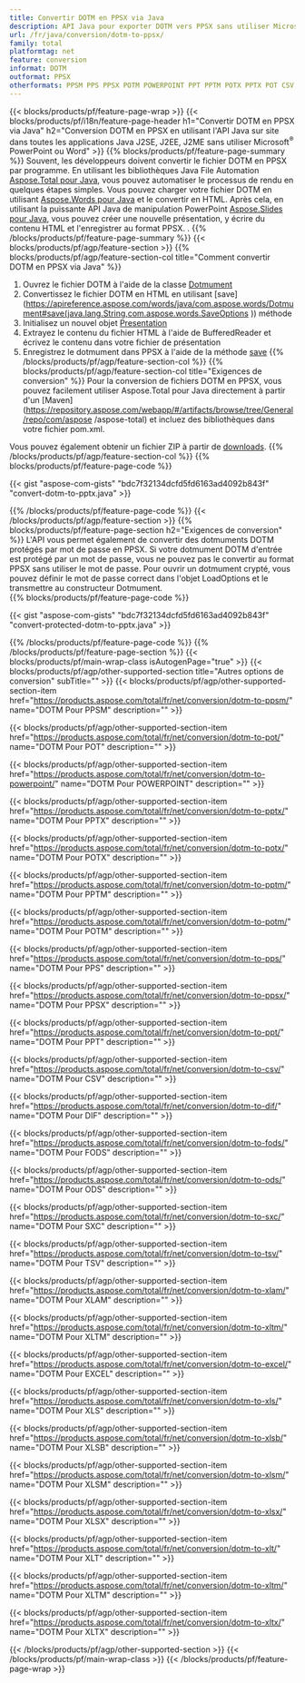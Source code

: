 ```yaml
---
title: Convertir DOTM en PPSX via Java
description: API Java pour exporter DOTM vers PPSX sans utiliser Microsoft Word ou PowerPoint
url: /fr/java/conversion/dotm-to-ppsx/
family: total
platformtag: net
feature: conversion
informat: DOTM
outformat: PPSX
otherformats: PPSM PPS PPSX POTM POWERPOINT PPT PPTM POTX PPTX POT CSV DIF FODS ODS SXC TSV XLAM XLTM EXCEL XLS XLSB XLSM XLSX XLT XLTM XLTX
---
```

{{< blocks/products/pf/feature-page-wrap >}}
{{< blocks/products/pf/i18n/feature-page-header h1="Convertir DOTM en PPSX via Java" h2="Conversion DOTM en PPSX en utilisant l'API Java sur site dans toutes les applications Java J2SE, J2EE, J2ME sans utiliser Microsoft<sup>&reg;</sup> PowerPoint ou Word" >}}
{{% blocks/products/pf/feature-page-summary %}}
Souvent, les développeurs doivent convertir le fichier DOTM en PPSX par programme. En utilisant les bibliothèques Java File Automation [Aspose.Total pour Java](https://products.aspose.com/total/java/), vous pouvez automatiser le processus de rendu en quelques étapes simples. Vous pouvez charger votre fichier DOTM en utilisant [Aspose.Words pour Java](https://products.aspose.com/words/java/) et le convertir en HTML. Après cela, en utilisant la puissante API Java de manipulation PowerPoint [Aspose.Slides pour Java](https://products.aspose.com/slides/java/), vous pouvez créer une nouvelle présentation, y écrire du contenu HTML et l'enregistrer au format PPSX. .
{{% /blocks/products/pf/feature-page-summary  %}}
{{< blocks/products/pf/agp/feature-section >}}
{{% blocks/products/pf/agp/feature-section-col title="Comment convertir DOTM en PPSX via Java" %}}
1. Ouvrez le fichier DOTM à l'aide de la classe [Dotmument](https://apireference.aspose.com/words/java/com.aspose.words/Dotmument)
2. Convertissez le fichier DOTM en HTML en utilisant [save](https://apireference.aspose.com/words/java/com.aspose.words/Dotmument#save(java.lang.String,com.aspose.words.SaveOptions )) méthode
3. Initialisez un nouvel objet [Presentation](https://apireference.aspose.com/slides/java/com.aspose.slides/Presentation)
5. Extrayez le contenu du fichier HTML à l'aide de BufferedReader et écrivez le contenu dans votre fichier de présentation
6. Enregistrez le dotmument dans PPSX à l'aide de la méthode [save](https://apireference.aspose.com/slides/java/com.aspose.slides/Presentation#save-java.io.OutputStream-int-)
{{% /blocks/products/pf/agp/feature-section-col %}}
{{% blocks/products/pf/agp/feature-section-col title="Exigences de conversion" %}}
Pour la conversion de fichiers DOTM en PPSX, vous pouvez facilement utiliser Aspose.Total pour Java directement à partir d'un [Maven](https://repository.aspose.com/webapp/#/artifacts/browse/tree/General/repo/com/aspose /aspose-total) et incluez des bibliothèques dans votre fichier pom.xml.

Vous pouvez également obtenir un fichier ZIP à partir de [downloads](https://downloads.aspose.com/total/java).
{{% /blocks/products/pf/agp/feature-section-col %}}
{{% blocks/products/pf/feature-page-code %}}

{{< gist "aspose-com-gists" "bdc7f32134dcfd5fd6163ad4092b843f" "convert-dotm-to-pptx.java" >}}

{{% /blocks/products/pf/feature-page-code %}}
{{< /blocks/products/pf/agp/feature-section >}}
{{% blocks/products/pf/feature-page-section  h2="Exigences de conversion" %}}
L'API vous permet également de convertir des dotmuments DOTM protégés par mot de passe en PPSX. Si votre dotmument DOTM d'entrée est protégé par un mot de passe, vous ne pouvez pas le convertir au format PPSX sans utiliser le mot de passe. Pour ouvrir un dotmument crypté, vous pouvez définir le mot de passe correct dans l'objet LoadOptions et le transmettre au constructeur Dotmument.  
{{% blocks/products/pf/feature-page-code %}}

{{< gist "aspose-com-gists" "bdc7f32134dcfd5fd6163ad4092b843f" "convert-protected-dotm-to-pptx.java" >}}
{{% /blocks/products/pf/feature-page-code  %}}
{{% /blocks/products/pf/feature-page-section %}}
{{< blocks/products/pf/main-wrap-class isAutogenPage="true" >}}
{{< blocks/products/pf/agp/other-supported-section title="Autres options de conversion" subTitle="" >}}
{{< blocks/products/pf/agp/other-supported-section-item href="https://products.aspose.com/total/fr/net/conversion/dotm-to-ppsm/" name="DOTM Pour PPSM" description="" >}}

{{< blocks/products/pf/agp/other-supported-section-item href="https://products.aspose.com/total/fr/net/conversion/dotm-to-pot/" name="DOTM Pour POT" description="" >}}

{{< blocks/products/pf/agp/other-supported-section-item href="https://products.aspose.com/total/fr/net/conversion/dotm-to-powerpoint/" name="DOTM Pour POWERPOINT" description="" >}}

{{< blocks/products/pf/agp/other-supported-section-item href="https://products.aspose.com/total/fr/net/conversion/dotm-to-pptx/" name="DOTM Pour PPTX" description="" >}}

{{< blocks/products/pf/agp/other-supported-section-item href="https://products.aspose.com/total/fr/net/conversion/dotm-to-potx/" name="DOTM Pour POTX" description="" >}}

{{< blocks/products/pf/agp/other-supported-section-item href="https://products.aspose.com/total/fr/net/conversion/dotm-to-pptm/" name="DOTM Pour PPTM" description="" >}}

{{< blocks/products/pf/agp/other-supported-section-item href="https://products.aspose.com/total/fr/net/conversion/dotm-to-potm/" name="DOTM Pour POTM" description="" >}}

{{< blocks/products/pf/agp/other-supported-section-item href="https://products.aspose.com/total/fr/net/conversion/dotm-to-pps/" name="DOTM Pour PPS" description="" >}}

{{< blocks/products/pf/agp/other-supported-section-item href="https://products.aspose.com/total/fr/net/conversion/dotm-to-ppsx/" name="DOTM Pour PPSX" description="" >}}

{{< blocks/products/pf/agp/other-supported-section-item href="https://products.aspose.com/total/fr/net/conversion/dotm-to-ppt/" name="DOTM Pour PPT" description="" >}}

{{< blocks/products/pf/agp/other-supported-section-item href="https://products.aspose.com/total/fr/net/conversion/dotm-to-csv/" name="DOTM Pour CSV" description="" >}}

{{< blocks/products/pf/agp/other-supported-section-item href="https://products.aspose.com/total/fr/net/conversion/dotm-to-dif/" name="DOTM Pour DIF" description="" >}}

{{< blocks/products/pf/agp/other-supported-section-item href="https://products.aspose.com/total/fr/net/conversion/dotm-to-fods/" name="DOTM Pour FODS" description="" >}}

{{< blocks/products/pf/agp/other-supported-section-item href="https://products.aspose.com/total/fr/net/conversion/dotm-to-ods/" name="DOTM Pour ODS" description="" >}}

{{< blocks/products/pf/agp/other-supported-section-item href="https://products.aspose.com/total/fr/net/conversion/dotm-to-sxc/" name="DOTM Pour SXC" description="" >}}

{{< blocks/products/pf/agp/other-supported-section-item href="https://products.aspose.com/total/fr/net/conversion/dotm-to-tsv/" name="DOTM Pour TSV" description="" >}}

{{< blocks/products/pf/agp/other-supported-section-item href="https://products.aspose.com/total/fr/net/conversion/dotm-to-xlam/" name="DOTM Pour XLAM" description="" >}}

{{< blocks/products/pf/agp/other-supported-section-item href="https://products.aspose.com/total/fr/net/conversion/dotm-to-xltm/" name="DOTM Pour XLTM" description="" >}}

{{< blocks/products/pf/agp/other-supported-section-item href="https://products.aspose.com/total/fr/net/conversion/dotm-to-excel/" name="DOTM Pour EXCEL" description="" >}}

{{< blocks/products/pf/agp/other-supported-section-item href="https://products.aspose.com/total/fr/net/conversion/dotm-to-xls/" name="DOTM Pour XLS" description="" >}}

{{< blocks/products/pf/agp/other-supported-section-item href="https://products.aspose.com/total/fr/net/conversion/dotm-to-xlsb/" name="DOTM Pour XLSB" description="" >}}

{{< blocks/products/pf/agp/other-supported-section-item href="https://products.aspose.com/total/fr/net/conversion/dotm-to-xlsm/" name="DOTM Pour XLSM" description="" >}}

{{< blocks/products/pf/agp/other-supported-section-item href="https://products.aspose.com/total/fr/net/conversion/dotm-to-xlsx/" name="DOTM Pour XLSX" description="" >}}

{{< blocks/products/pf/agp/other-supported-section-item href="https://products.aspose.com/total/fr/net/conversion/dotm-to-xlt/" name="DOTM Pour XLT" description="" >}}

{{< blocks/products/pf/agp/other-supported-section-item href="https://products.aspose.com/total/fr/net/conversion/dotm-to-xltm/" name="DOTM Pour XLTM" description="" >}}

{{< blocks/products/pf/agp/other-supported-section-item href="https://products.aspose.com/total/fr/net/conversion/dotm-to-xltx/" name="DOTM Pour XLTX" description="" >}}


{{< /blocks/products/pf/agp/other-supported-section >}}
{{< /blocks/products/pf/main-wrap-class >}}
{{< /blocks/products/pf/feature-page-wrap >}}